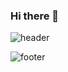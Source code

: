 ### Hi there 👋
![header](https://capsule-render.vercel.app/api?type=waving&color=0:feac5e,50:c779d0,100:4bc0c8&height=300&section=header&text=%F0%9F%A4%97%20Hi,%20I%27m%20YuJeong.&fontAlignY=35&fontSize=70&fontColor=ffffff&stroke=848484&desc=Passionate%20about%20MLOps,%20NLP,%20and%20Computer%20Science&descSize=30&animation=twinkling)

![footer](https://capsule-render.vercel.app/api?type=waving&color=0:feac5e,50:c779d0,100:4bc0c8&height=300&section=header&text=%F0%9F%A4%97%20Hi,%20I%27m%20YuJeong.&fontAlignY=35&fontSize=70&fontColor=ffffff&stroke=848484&desc=Passionate%20about%20MLOps,%20NLP,%20and%20Computer%20Science&descSize=30&animation=twinkling)
<!--
**uujeong/uujeong** is a ✨ _special_ ✨ repository because its `README.md` (this file) appears on your GitHub profile.

Here are some ideas to get you started:

- 🔭 I’m currently working on ...
- 🌱 I’m currently learning ...
- 👯 I’m looking to collaborate on ...
- 🤔 I’m looking for help with ...
- 💬 Ask me about ...
- 📫 How to reach me: ...
- 😄 Pronouns: ...
- ⚡ Fun fact: ...
-->

